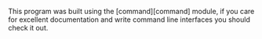 This program was built using the [command][command] module, if you care for excellent documentation and write command line interfaces you should check it out.
